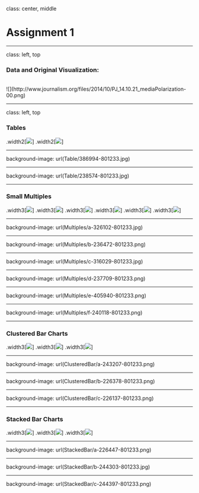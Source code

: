 class: center, middle

# Assignment 1

---
class: left, top

### Data and Original Visualization:  <br>![](http://www.journalism.org/files/2014/10/PJ_14.10.21_mediaPolarization-00.png)---
class: left, top

### Tables
.width2[![](Table/386994-801233.jpg)]
.width2[![](Table/238574-801233.jpg)]

---
background-image: url(Table/386994-801233.jpg)

---
background-image: url(Table/238574-801233.jpg)

---
### Small Multiples

.width3[![](Multiples/a-326102-801233.jpg)]
.width3[![](Multiples/b-236472-801233.png)]
.width3[![](Multiples/c-316029-801233.jpg)]
.width3[![](Multiples/d-237709-801233.png)]
.width3[![](Multiples/e-405940-801233.png)]
.width3[![](Multiples/f-240118-801233.png)]

---
background-image: url(Multiples/a-326102-801233.jpg)

---
background-image: url(Multiples/b-236472-801233.png)

---
background-image: url(Multiples/c-316029-801233.jpg)

---
background-image: url(Multiples/d-237709-801233.png)

---
background-image: url(Multiples/e-405940-801233.png)

---
background-image: url(Multiples/f-240118-801233.png)


---
### Clustered Bar Charts

.width3[![](ClusteredBar/a-243207-801233.png)].width3[![](ClusteredBar/b-226378-801233.png)].width3[![](ClusteredBar/c-226137-801233.png)]

---
background-image: url(ClusteredBar/a-243207-801233.png)

---
background-image: url(ClusteredBar/b-226378-801233.png)

---
background-image: url(ClusteredBar/c-226137-801233.png)

---
### Stacked Bar Charts

.width3[![](StackedBar/a-226447-801233.png)].width3[![](StackedBar/b-244303-801233.jpg)].width3[![](StackedBar/c-244397-801233.png)]

---
background-image: url(StackedBar/a-226447-801233.png)

---
background-image: url(StackedBar/b-244303-801233.jpg)

---
background-image: url(StackedBar/c-244397-801233.png)
